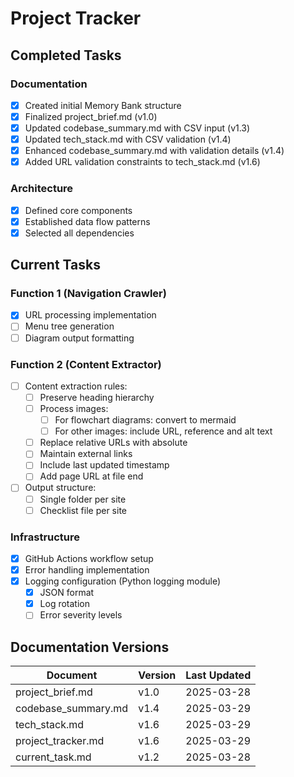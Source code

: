 # Project Tracker

## Completed Tasks

### Documentation

- [x] Created initial Memory Bank structure
- [x] Finalized project_brief.md (v1.0)
- [x] Updated codebase_summary.md with CSV input (v1.3)
- [x] Updated tech_stack.md with CSV validation (v1.4)
- [x] Enhanced codebase_summary.md with validation details (v1.4)
- [x] Added URL validation constraints to tech_stack.md (v1.6)

### Architecture

- [x] Defined core components
- [x] Established data flow patterns
- [x] Selected all dependencies

## Current Tasks

### Function 1 (Navigation Crawler)

- [x] URL processing implementation
- [ ] Menu tree generation
- [ ] Diagram output formatting

### Function 2 (Content Extractor)

- [ ] Content extraction rules:
  - [ ] Preserve heading hierarchy
  - [ ] Process images:
    - [ ] For flowchart diagrams: convert to mermaid
    - [ ] For other images: include URL, reference and alt text
  - [ ] Replace relative URLs with absolute
  - [ ] Maintain external links
  - [ ] Include last updated timestamp
  - [ ] Add page URL at file end
- [ ] Output structure:
  - [ ] Single folder per site
  - [ ] Checklist file per site

### Infrastructure

- [x] GitHub Actions workflow setup
- [x] Error handling implementation
- [x] Logging configuration (Python logging module)
  - [x] JSON format
  - [x] Log rotation
  - [ ] Error severity levels

## Documentation Versions

| Document            | Version | Last Updated |
| ------------------- | ------- | ------------ |
| project_brief.md    | v1.0    | 2025-03-28   |
| codebase_summary.md | v1.4    | 2025-03-29   |
| tech_stack.md       | v1.6    | 2025-03-29   |
| project_tracker.md  | v1.6    | 2025-03-29   |
| current_task.md     | v1.2    | 2025-03-28   |
